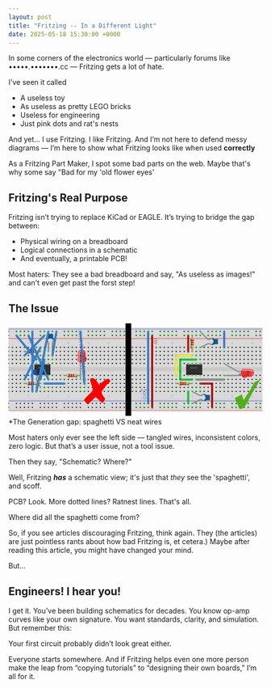 ```yaml
---
layout: post
title: "Fritzing -- In a Different Light"
date: 2025-05-18 15:30:00 +0000
---
```

In some corners of the electronics world — particularly forums like •••••.•••••••.cc — Fritzing gets a lot of hate.

I've seen it called
* A useless toy
* As useless as pretty LEGO bricks
* Useless for engineering
* Just pink dots and rat's nests

And yet… I use Fritzing. I like Fritzing. And I’m not here to defend messy diagrams — I’m here to show what Fritzing looks like when used **correctly**

As a Fritzing Part Maker, I spot some bad parts on the web. Maybe that's why some say "Bad for my 'old flower eyes'

## Fritzing's Real Purpose

Fritzing isn’t trying to replace KiCad or EAGLE. It’s trying to bridge the gap between:
* Physical wiring on a breadboard
* Logical connections in a schematic
* And eventually, a printable PCB!

Most haters: They see a bad breadboard and say, "As useless as images!" and can't even get past the forst step!

## The Issue

![fz-bb-comparison.png](/blog/fz-bb-comparison.png)
*The Generation gap: spaghetti VS neat wires

Most haters only ever see the left side — tangled wires, inconsistent colors, zero logic. But that’s a user issue, not a tool issue.

Then they say, "Schematic? Where?"

Well, Fritzing ***has*** a schematic view; it's just that *they* see the 'spaghetti', and scoff.

PCB? Look. More dotted lines? Ratnest lines. That's all.

Where did all the spaghetti come from?

So, if you see articles discouraging Fritzing, think again. They (the articles) are just pointless rants about how bad Fritzing is, et cetera.) Maybe after reading this article, you might have changed your mind.

But...

## Engineers! I hear you!

I get it. You’ve been building schematics for decades. You know op-amp curves like your own signature. You want standards, clarity, and simulation. But remember this:

Your first circuit probably didn’t look great either.

Everyone starts somewhere. And if Fritzing helps even one more person make the leap from “copying tutorials” to “designing their own boards,” I’m all for it.

